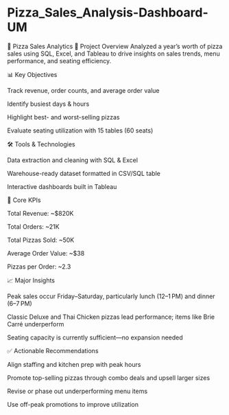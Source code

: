 # Pizza_Sales_Analysis-Dashboard-UM

🍕 Pizza Sales Analytics
🚀 Project Overview
Analyzed a year’s worth of pizza sales using SQL, Excel, and Tableau to drive insights on sales trends, menu performance, and seating efficiency.

📊 Key Objectives

Track revenue, order counts, and average order value

Identify busiest days & hours

Highlight best- and worst-selling pizzas

Evaluate seating utilization with 15 tables (60 seats)

🛠️ Tools & Technologies

Data extraction and cleaning with SQL & Excel

Warehouse-ready dataset formatted in CSV/SQL table

Interactive dashboards built in Tableau

🎯 Core KPIs

Total Revenue: ~$820K

Total Orders: ~21K

Total Pizzas Sold: ~50K

Average Order Value: ~$38

Pizzas per Order: ~2.3

📈 Major Insights

Peak sales occur Friday–Saturday, particularly lunch (12–1 PM) and dinner (6–7 PM)

Classic Deluxe and Thai Chicken pizzas lead performance; items like Brie Carré underperform

Seating capacity is currently sufficient—no expansion needed

✅ Actionable Recommendations

Align staffing and kitchen prep with peak hours

Promote top-selling pizzas through combo deals and upsell larger sizes

Revise or phase out underperforming menu items

Use off-peak promotions to improve utilization
